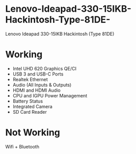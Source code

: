# Lenovo-Ideapad-330-15IKB-Hackintosh-Type-81DE-
Lenovo Ideapad 330-15IKB Hackintosh (Type 81DE)


# Working
- Intel UHD 620 Graphics QE/CI
- USB 3 and USB-C Ports
- Realtek Ethernet
- Audio (All Inputs & Outputs)
- HDMI and HDMI Audio
- CPU and IGPU Power Management
- Battery Status
- Integrated Camera
- SD Card Reader

# Not Working 
Wifi + Bluetooth
